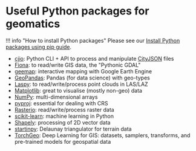 
# Useful Python packages for geomatics

!!! info "How to install Python packages"
    Please see our [Install Python packages using pip guide](pip.md).

- [cjio](https://github.com/cityjson/cjio): Python CLI + API to process and manipulate [CityJSON](https://www.cityjson.org/) files
- [Fiona](https://github.com/Toblerity/Fiona): to read/write GIS data, the "Pythonic GDAL"
- [geemap](https://github.com/gee-community/geemap): interactive mapping with Google Earth Engine
- [GeoPandas](https://geopandas.org/): Pandas (for data science) with geo-types
- [Laspy](https://github.com/laspy/laspy): to read/write/process point clouds in LAS/LAZ 
- [Matplotlib](https://matplotlib.org/): great to visualise (mostly non-geo) data
- [NumPy](https://numpy.org/): multi-dimensional arrays
- [pyproj](https://pyproj4.github.io/pyproj/): essential for dealing with CRS
- [Rasterio](https://github.com/rasterio/rasterio): read/write/process raster data
- [scikit-learn](https://scikit-learn.org/stable/): machine learning in Python
- [Shapely](https://github.com/shapely/shapely): processing of 2D vector data
- [startinpy](https://github.com/hugoledoux/startinpy/): Delaunay triangulator for terrain data
- [TorchGeo](https://torchgeo.readthedocs.io/): Deep Learning for GIS: datasets, samplers, transforms, and pre-trained models for geospatial data

